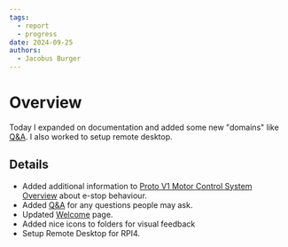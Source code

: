 ```yaml
---
tags:
  - report
  - progress
date: 2024-09-25
authors:
  - Jacobus Burger
---
```


# Overview
Today I expanded on documentation and added some new "domains" like [Q&A](Resources/Q&A.md). I also worked to setup remote desktop.

## Details
- Added additional information to [Proto V1 Motor Control System Overview](Archive/Proto%20V1/Proto%20V1%20Motor%20Control%20System%20Overview.md) about e-stop behaviour.
- Added [Q&A](Resources/Q&A.md) for any questions people may ask.
- Updated [Welcome](Welcome.md) page.
- Added nice icons to folders for visual feedback
- Setup Remote Desktop for RPI4.